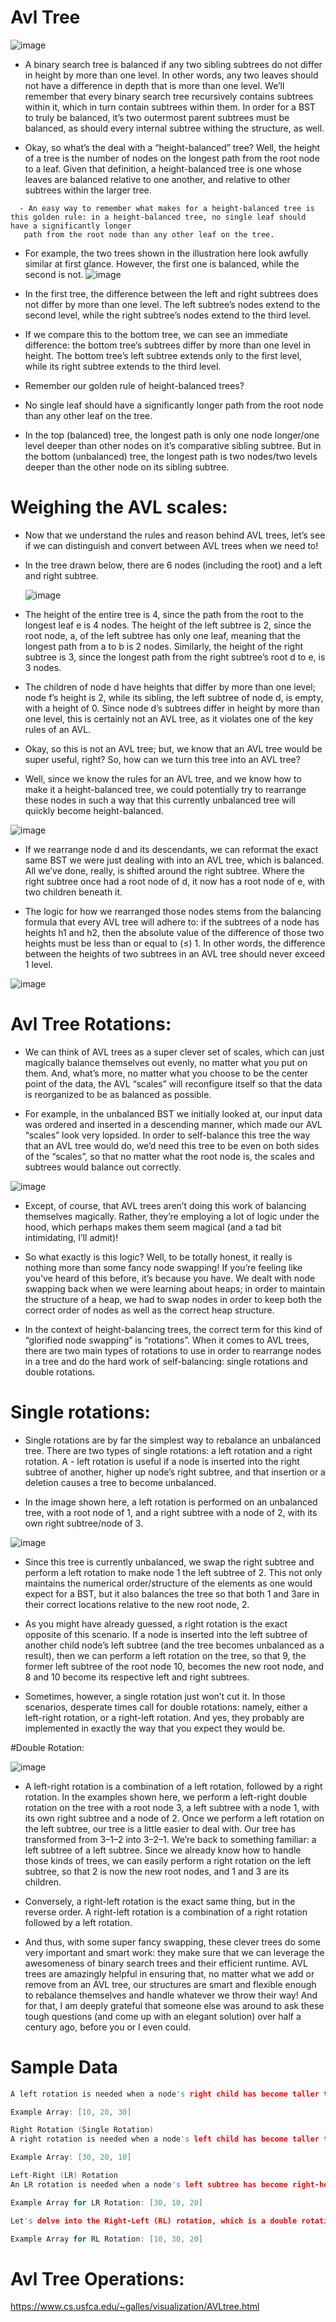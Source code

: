 # Avl Tree

![image](https://github.com/user-attachments/assets/7934b4a9-9af6-4d3b-b792-996e68591e74)

- A binary search tree is balanced if any two sibling subtrees do not differ in height by more than one level. In other words, any two leaves should not have a 
  difference in depth that is more than one level. We’ll remember that every binary search tree recursively contains subtrees within it, which in turn contain 
  subtrees within them. In order for a BST to truly be balanced, it’s two outermost parent subtrees must be balanced, as should every internal subtree withing the 
  structure, as well.

- Okay, so what’s the deal with a “height-balanced” tree? Well, the height of a tree is the number of nodes on the longest path from the root node to a leaf. Given 
  that definition, a height-balanced tree is one whose leaves are balanced relative to one another, and relative to other subtrees within the larger tree.
```
  - An easy way to remember what makes for a height-balanced tree is this golden rule: in a height-balanced tree, no single leaf should have a significantly longer 
   path from the root node than any other leaf on the tree.
```

- For example, the two trees shown in the illustration here look awfully similar at first glance. However, the first one is balanced, while the second is not.
![image](https://github.com/user-attachments/assets/8d4667c6-d99e-43aa-b978-3c7295049bf9)

- In the first tree, the difference between the left and right subtrees does not differ by more than one level. The left subtree’s nodes extend to the second 
 level, while the right subtree’s nodes extend to the third level.

- If we compare this to the bottom tree, we can see an immediate difference: the bottom tree’s subtrees differ by more than one level in height. The bottom tree’s 
 left subtree extends only to the first level, while its right subtree extends to the third level.

- Remember our golden rule of height-balanced trees?

- No single leaf should have a significantly longer path from the root node than any other leaf on the tree.

- In the top (balanced) tree, the longest path is only one node longer/one level deeper than other nodes on it’s comparative sibling subtree. But in the bottom 
 (unbalanced) tree, the longest path is two nodes/two levels deeper than the other node on its sibling subtree.

# Weighing the AVL scales:

- Now that we understand the rules and reason behind AVL trees, let’s see if we can distinguish and convert between AVL trees when we need to!

- In the tree drawn below, there are 6 nodes (including the root) and a left and right subtree.

  ![image](https://github.com/user-attachments/assets/d1446a5d-7cc4-4fde-9246-05b65fd9af76)

- The height of the entire tree is 4, since the path from the root to the longest leaf e is 4 nodes. The height of the left subtree is 2, since the root node, a, 
 of the left subtree has only one leaf, meaning that the longest path from a to b is 2 nodes. Similarly, the height of the right subtree is 3, since the longest 
 path from the right subtree’s root d to e, is 3 nodes.

- The children of node d have heights that differ by more than one level; node f’s height is 2, while its sibling, the left subtree of node d, is empty, with a 
 height of 0. Since node d’s subtrees differ in height by more than one level, this is certainly not an AVL tree, as it violates one of the key rules of an AVL.

- Okay, so this is not an AVL tree; but, we know that an AVL tree would be super useful, right? So, how can we turn this tree into an AVL tree?

- Well, since we know the rules for an AVL tree, and we know how to make it a height-balanced tree, we could potentially try to rearrange these nodes in such a way 
 that this currently unbalanced tree will quickly become height-balanced.

![image](https://github.com/user-attachments/assets/13cb88dc-5be6-41b7-a974-b8ad7b21950a)

- If we rearrange node d and its descendants, we can reformat the exact same BST we were just dealing with into an AVL tree, which is balanced. All we’ve done, 
 really, is shifted around the right subtree. Where the right subtree once had a root node of d, it now has a root node of e, with two children beneath it.

- The logic for how we rearranged those nodes stems from the balancing formula that every AVL tree will adhere to: if the subtrees of a node has heights h1 and h2, 
 then the absolute value of the difference of those two heights must be less than or equal to (≤) 1. In other words, the difference between the heights of two 
 subtrees in an AVL tree should never exceed 1 level.

![image](https://github.com/user-attachments/assets/0f90a7a8-4599-4bf5-ae76-f1b829add058)

# Avl Tree Rotations:
- We can think of AVL trees as a super clever set of scales, which can just magically balance themselves out evenly, no matter what you put on them. And, what’s 
 more, no matter what you choose to be the center point of the data, the AVL “scales” will reconfigure itself so that the data is reorganized to be as balanced as 
 possible.

- For example, in the unbalanced BST we initially looked at, our input data was ordered and inserted in a descending manner, which made our AVL “scales” look very 
 lopsided. In order to self-balance this tree the way that an AVL tree would do, we’d need this tree to be even on both sides of the “scales”, so that no matter 
 what the root node is, the scales and subtrees would balance out correctly.

![image](https://github.com/user-attachments/assets/d327f1d2-9109-4147-9516-79c007d03b47)

- Except, of course, that AVL trees aren’t doing this work of balancing themselves magically. Rather, they’re employing a lot of logic under the hood, which 
 perhaps makes them seem magical (and a tad bit intimidating, I’ll admit)!

- So what exactly is this logic? Well, to be totally honest, it really is nothing more than some fancy node swapping! If you’re feeling like you’ve heard of this 
 before, it’s because you have. We dealt with node swapping back when we were learning about heaps; in order to maintain the structure of a heap, we had to swap 
 nodes in order to keep both the correct order of nodes as well as the correct heap structure.

- In the context of height-balancing trees, the correct term for this kind of “glorified node swapping” is “rotations”. When it comes to AVL trees, there are two 
 main types of rotations to use in order to rearrange nodes in a tree and do the hard work of self-balancing: single rotations and double rotations.

# Single rotations:
- Single rotations are by far the simplest way to rebalance an unbalanced tree. There are two types of single rotations: a left rotation and a right rotation. A - 
 left rotation is useful if a node is inserted into the right subtree of another, higher up node’s right subtree, and that insertion or a deletion causes a tree to  become unbalanced.

- In the image shown here, a left rotation is performed on an unbalanced tree, with a root node of 1, and a right subtree with a node of 2, with its own right 
 subtree/node of 3.

![image](https://github.com/user-attachments/assets/ac34dd4d-1e84-448c-9b9d-2b159a3e6e36)

- Since this tree is currently unbalanced, we swap the right subtree and perform a left rotation to make node 1 the left subtree of 2. This not only maintains the 
 numerical order/structure of the elements as one would expect for a BST, but it also balances the tree so that both 1 and 3are in their correct locations 
 relative to the new root node, 2.

- As you might have already guessed, a right rotation is the exact opposite of this scenario. If a node is inserted into the left subtree of another child node’s 
 left subtree (and the tree becomes unbalanced as a result), then we can perform a left rotation on the tree, so that 9, the former left subtree of the root node 
 10, becomes the new root node, and 8 and 10 become its respective left and right subtrees.

- Sometimes, however, a single rotation just won’t cut it. In those scenarios, desperate times call for double rotations: namely, either a left-right rotation, or 
 a right-left rotation. And yes, they probably are implemented in exactly the way that you expect they would be.

#Double Rotation:

![image](https://github.com/user-attachments/assets/3e61525a-20e9-442d-8f9e-45d6a231c10f)

- A left-right rotation is a combination of a left rotation, followed by a right rotation. In the examples shown here, we perform a left-right double rotation on 
 the tree with a root node 3, a left subtree with a node 1, with its own right subtree and a node of 2. Once we perform a left rotation on the left subtree, our 
 tree is a little easier to deal with. Our tree has transformed from 3–1–2 into 3–2–1. We’re back to something familiar: a left subtree of a left subtree. Since 
 we already know how to handle those kinds of trees, we can easily perform a right rotation on the left subtree, so that 2 is now the new root nodes, and 1 and 3 
 are its children.

- Conversely, a right-left rotation is the exact same thing, but in the reverse order. A right-left rotation is a combination of a right rotation followed by a 
 left rotation.

- And thus, with some super fancy swapping, these clever trees do some very important and smart work: they make sure that we can leverage the awesomeness of 
 binary search trees and their efficient runtime. AVL trees are amazingly helpful in ensuring that, no matter what we add or remove from an AVL tree, our 
 structures are smart and flexible enough to rebalance themselves and handle whatever we throw their way! And for that, I am deeply grateful that someone else was 
 around to ask these tough questions (and come up with an elegant solution) over half a century ago, before you or I even could.


# Sample Data
```c
A left rotation is needed when a node's right child has become taller than its left child. This happens in a Right-Right (RR) case.

Example Array: [10, 20, 30]

Right Rotation (Single Rotation)
A right rotation is needed when a node's left child has become taller than its right child. This happens in a Left-Left (LL) case.

Example Array: [30, 20, 10]

Left-Right (LR) Rotation
An LR rotation is needed when a node's left subtree has become right-heavy. This is a double rotation: first a left rotation on the left child, followed by a right rotation on the original node.

Example Array for LR Rotation: [30, 10, 20]

Let's delve into the Right-Left (RL) rotation, which is a double rotation used to rebalance an AVL tree when the right child of a node has become left-heavy

Example Array for RL Rotation: [10, 30, 20]


```
# Avl Tree Operations:

https://www.cs.usfca.edu/~galles/visualization/AVLtree.html



